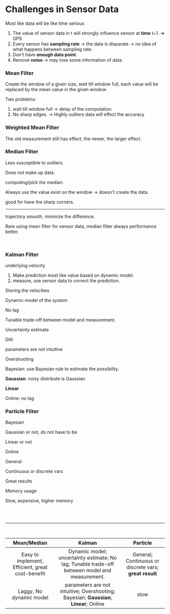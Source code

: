 # Challenges in Sensor Data
Most like data will be like time serious
1. The value of sensor data in t will strongly influence sensor at **time** t+1. => GPS
2. Every sensor has **sampling rate** -> the data is disparate -> no idea of what happens between sampling rate.
3. Don't have **enough data point**.
4. Remove **noise** -> may lose some information of data.


### Mean Filter

Create the window of a given size, wait till window full, each value will be replaced by the mean value in the given window.


Two problems: 

1. wait till window full -> delay of the computation. 
2. No sharp edges. -> Highly outliers data will effect the accuracy


### Weighted Mean Filter

The old measurement still has effect, the newer, the larger effect.

### Median Filter

Less susceptible to outliers. 

Does not make up data.

computing/pick the median.

Always use the value exist on the window -> doesn't create the data.    

good for have the sharp corners.

---

trajectory smooth, minimize the difference.

Rare using mean filter for sensor data, median filter always performance better. 

<br />




### Kalman Filter

underlying velocity

1. Make prediction most like value based on dynamic model.
2. measure, use sensor data to correct the prediction.

Storing the velocities

Dynamic model of the system

No lag

Tunable trade-off between model and measurement.

Uncertainty estimate

DIA:

parameters are not intuitive

Overshooting

Bayesian: use Bayesian rule to estimate the possibility. 

**Gaussian**: noisy distribute is Gaussian

**Linear**

Online: no lag



### Particle Filter

Bayesian

Gaussian or not, do not have to be

Linear or not

Online



General

Continuous or discrete vars

Great results

Memory usage

Slow, expensive, higher memory

<br />

<br />

---

<br />

|               Mean/Median                |                  Kalman                  |                 Particle                 |
| :--------------------------------------: | :--------------------------------------: | :--------------------------------------: |
| Easy to implement, Efficient, great cost-benefit | Dynamic model; uncertainty estimate; No lag; Tunable trade-off between model and measurement. | General; Continuous or discrete vars; **great result** |
|         Laggy, No dynamic model          | parameters are not intuitive; Overshooting;  Bayesian; **Gaussian**; **Linear**; Online |                   slow                   |



